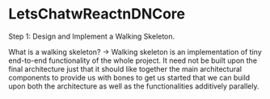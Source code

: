 # LetsChatwReactnDNCore

Step 1: Design and Implement a Walking Skeleton.

What is a walking skeleton?
-> Walking skeleton is an implementation of tiny end-to-end functionality of the whole project. It need not be built upon the final architecture just that it should like together the main architectural components to provide us with bones to get us started that we can build upon both the architecture as well as the functionalities additively parallely.



    